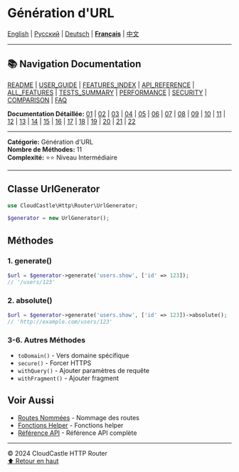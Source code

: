 # Génération d'URL

[English](../../en/features/12_URL_GENERATION.md) | [Русский](../../ru/features/12_URL_GENERATION.md) | [Deutsch](../../de/features/12_URL_GENERATION.md) | [**Français**](12_URL_GENERATION.md) | [中文](../../zh/features/12_URL_GENERATION.md)

---

## 📚 Navigation Documentation

[README](../../README.md) | [USER_GUIDE](../USER_GUIDE.md) | [FEATURES_INDEX](../FEATURES_INDEX.md) | [API_REFERENCE](../API_REFERENCE.md) | [ALL_FEATURES](../ALL_FEATURES.md) | [TESTS_SUMMARY](../TESTS_SUMMARY.md) | [PERFORMANCE](../PERFORMANCE_ANALYSIS.md) | [SECURITY](../SECURITY_REPORT.md) | [COMPARISON](../COMPARISON.md) | [FAQ](../FAQ.md)

**Documentation Détaillée:** [01](01_BASIC_ROUTING.md) | [02](02_ROUTE_PARAMETERS.md) | [03](03_ROUTE_GROUPS.md) | [04](04_RATE_LIMITING.md) | [05](05_IP_FILTERING.md) | [06](06_MIDDLEWARE.md) | [07](07_NAMED_ROUTES.md) | [08](08_TAGS.md) | [09](09_HELPER_FUNCTIONS.md) | [10](10_ROUTE_SHORTCUTS.md) | [11](11_ROUTE_MACROS.md) | [12](12_URL_GENERATION.md) | [13](13_EXPRESSION_LANGUAGE.md) | [14](14_CACHING.md) | [15](15_PLUGINS.md) | [16](16_LOADERS.md) | [17](17_PSR_SUPPORT.md) | [18](18_ACTION_RESOLVER.md) | [19](19_STATISTICS.md) | [20](20_SECURITY.md) | [21](21_EXCEPTIONS.md) | [22](22_CLI_TOOLS.md)

---

**Catégorie:** Génération d'URL  
**Nombre de Méthodes:** 11  
**Complexité:** ⭐⭐ Niveau Intermédiaire

---

## Classe UrlGenerator

```php
use CloudCastle\Http\Router\UrlGenerator;

$generator = new UrlGenerator();
```

## Méthodes

### 1. generate()
```php
$url = $generator->generate('users.show', ['id' => 123]);
// '/users/123'
```

### 2. absolute()
```php
$url = $generator->generate('users.show', ['id' => 123])->absolute();
// 'http://example.com/users/123'
```

### 3-6. Autres Méthodes
- `toDomain()` - Vers domaine spécifique
- `secure()` - Forcer HTTPS
- `withQuery()` - Ajouter paramètres de requête
- `withFragment()` - Ajouter fragment

## Voir Aussi

- [Routes Nommées](07_NAMED_ROUTES.md) - Nommage des routes
- [Fonctions Helper](09_HELPER_FUNCTIONS.md) - Fonctions helper
- [Référence API](../API_REFERENCE.md) - Référence API complète

---

© 2024 CloudCastle HTTP Router  
[⬆ Retour en haut](#génération-durl)